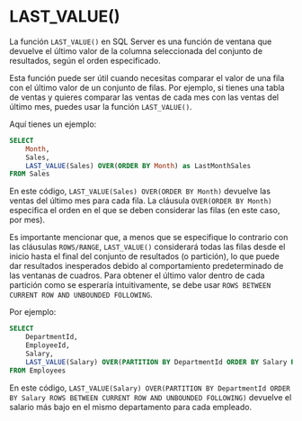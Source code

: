 # LAST_VALUE()

La función `LAST_VALUE()` en SQL Server es una función de ventana que devuelve el último valor de la columna seleccionada del conjunto de resultados, según el orden especificado.

Esta función puede ser útil cuando necesitas comparar el valor de una fila con el último valor de un conjunto de filas. Por ejemplo, si tienes una tabla de ventas y quieres comparar las ventas de cada mes con las ventas del último mes, puedes usar la función `LAST_VALUE()`.

Aquí tienes un ejemplo:

```sql
SELECT 
    Month, 
    Sales, 
    LAST_VALUE(Sales) OVER(ORDER BY Month) as LastMonthSales
FROM Sales
```

En este código, `LAST_VALUE(Sales) OVER(ORDER BY Month)` devuelve las ventas del último mes para cada fila. La cláusula `OVER(ORDER BY Month)` especifica el orden en el que se deben considerar las filas (en este caso, por mes).

Es importante mencionar que, a menos que se especifique lo contrario con las cláusulas `ROWS/RANGE`, `LAST_VALUE()` considerará todas las filas desde el inicio hasta el final del conjunto de resultados (o partición), lo que puede dar resultados inesperados debido al comportamiento predeterminado de las ventanas de cuadros. Para obtener el último valor dentro de cada partición como se esperaría intuitivamente, se debe usar `ROWS BETWEEN CURRENT ROW AND UNBOUNDED FOLLOWING`.

Por ejemplo:
```sql
SELECT 
    DepartmentId,
    EmployeeId, 
    Salary, 
    LAST_VALUE(Salary) OVER(PARTITION BY DepartmentId ORDER BY Salary ROWS BETWEEN CURRENT ROW AND UNBOUNDED FOLLOWING) as LowestSalaryInDepartment
FROM Employees
```


En este código, `LAST_VALUE(Salary) OVER(PARTITION BY DepartmentId ORDER BY Salary ROWS BETWEEN CURRENT ROW AND UNBOUNDED FOLLOWING)` devuelve el salario más bajo en el mismo departamento para cada empleado.